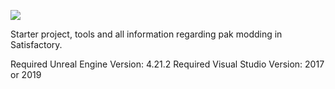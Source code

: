 ![](https://i.imgur.com/t0sgenB.jpg)

Starter project, tools and all information regarding pak modding in Satisfactory.

Required Unreal Engine Version: 4.21.2
Required Visual Studio Version: 2017 or 2019
